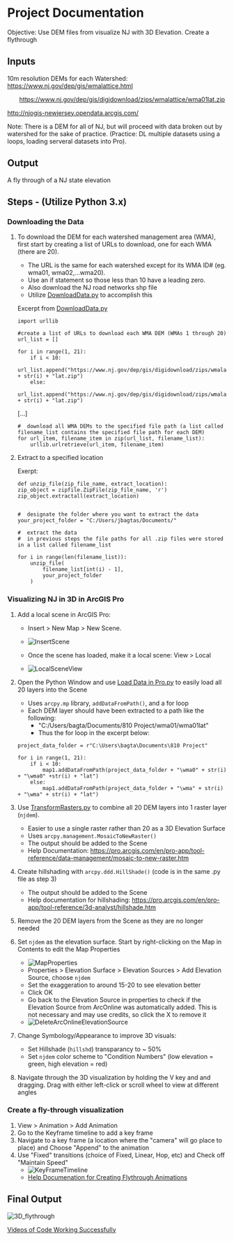 # Project Documentation

Objective: Use DEM files from visualize NJ with 3D Elevation. Create a flythrough 

## Inputs

10m resolution DEMs for each Watershed: https://www.nj.gov/dep/gis/wmalattice.html

&nbsp;&nbsp;&nbsp;&nbsp;&nbsp;&nbsp; https://www.nj.gov/dep/gis/digidownload/zips/wmalattice/wma01lat.zip 


http://njogis-newjersey.opendata.arcgis.com/

Note: There is a DEM for all of NJ, but will proceed with data broken out by watershed for the sake of practice. (Practice: DL multiple datasets using a loops, loading serveral datasets into Pro). 



## Output

A fly through of a NJ state elevation



## Steps - (Utilize Python 3.x)

### Downloading the Data
1. To download the DEM for each watershed management area (WMA), first start by creating a list of URLs to download, one for each WMA (there are 20).  
    * The URL is the same for each watershed except for its WMA ID# (eg. wma01, wma02,...wma20). 
    * Use an if statement so those less than 10 have a leading zero.
    * Also download the NJ road networks shp file 
    * Utilize [DownloadData.py](DownloadData.py) to accomplish this

    Excerpt from [DownloadData.py](DownloadData.py)
    ```
    import urllib
    
    #create a list of URLs to download each WMA DEM (WMAs 1 through 20)
    url_list = []
    
    for i in range(1, 21):
        if i < 10:
            url_list.append("https://www.nj.gov/dep/gis/digidownload/zips/wmalattice/wma0" + str(i) + "lat.zip")
        else:
            url_list.append("https://www.nj.gov/dep/gis/digidownload/zips/wmalattice/wma" + str(i) + "lat.zip")
    
    ```
    [...]
    ```
    #  download all WMA DEMs to the specified file path (a list called filename_list contains the specified file path for each DEM)
    for url_item, filename_item in zip(url_list, filename_list):
        urllib.urlretrieve(url_item, filename_item)
    ```  
2. Extract to a specified location 
    
    Exerpt:
    ```
    def unzip_file(zip_file_name, extract_location):
    zip_object = zipfile.ZipFile(zip_file_name, 'r')
    zip_object.extractall(extract_location)


    #  designate the folder where you want to extract the data
    your_project_folder = "C:/Users/jbagtas/Documents/"
    
    #  extract the data
    #  in previous steps the file paths for all .zip files were stored in a list called filename_list
    
    for i in range(len(filename_list)):
        unzip_file(
            filename_list[int(i) - 1],
            your_project_folder
        )
    ```
### Visualizing NJ in 3D in ArcGIS Pro
1. Add a local scene in ArcGIS Pro: 
    * Insert > New Map > New Scene. 
    
    * ![InsertScene](Screenshot%20References/InsertScene.png)
    * Once the scene has loaded, make it a local scene: View > Local
    * ![LocalSceneView](Screenshot%20References/LocalSceneView.png)

2. Open the Python Window and use [Load Data in Pro.py](Load%20Data%20in%20Pro.py) to easily load all 20 layers into the Scene
    * Uses ```arcpy.mp``` library, ```addDataFromPath()```, and a for loop
    * Each DEM layer should have been extracted to a path like the following:
        * "C:/Users/bagta/Documents/810 Project/wma01/wma01lat" 
        * Thus the for loop in the excerpt below:
        
    ```
    project_data_folder = r"C:\Users\bagta\Documents\810 Project"
    
    for i in range(1, 21):
        if i < 10:
            map1.addDataFromPath(project_data_folder + "\wma0" + str(i) + "\wma0" +str(i) + "lat")
        else:
            map1.addDataFromPath(project_data_folder + "\wma" + str(i) + "\wma" + str(i) + "lat")
    ```
3. Use [TransformRasters.py](TransformRasters.py) to combine all 20 DEM layers into 1 raster layer (```njdem```).
    * Easier to use a single raster rather than 20 as a 3D Elevation Surface
    * Uses ```arcpy.management.MosaicToNewRaster()```
    * The output should be added to the Scene
    * Help Documentation: https://pro.arcgis.com/en/pro-app/tool-reference/data-management/mosaic-to-new-raster.htm
4. Create hillshading with ```arcpy.ddd.HillShade()``` (code is in the same .py file as step 3)
    * The output should be added to the Scene
    * Help documentation for hillshading: https://pro.arcgis.com/en/pro-app/tool-reference/3d-analyst/hillshade.htm

5. Remove the 20 DEM layers from the Scene as they are no longer needed

6. Set ```njdem``` as the elevation surface. Start by right-clicking on the Map in Contents to edit the Map Properties
    * ![MapProperties](Screenshot%20References/MapProperties.png)
    * Properties > Elevation Surface > Elevation Sources > Add Elevation Source, choose ```njdem```
    * Set the exaggeration to around 15-20 to see elevation better
    * Click OK
    * Go back to the Elevation Source in properties to check if the Elevation Source from ArcOnline was automatically added. This is not necessary and may use credits, so click the X to remove it
    * ![DeleteArcOnlineElevationSource](Screenshot%20References/DeleteArcOnlineElevationSource.png)
    
 7. Change Symbology/Appearance to improve 3D visuals:
    * Set Hillshade (```hillshd```) transparancy to ~ 50%
    * Set ```njdem``` color scheme to "Condition Numbers" (low elevation = green, high elevation = red)
 
 8. Navigate through the 3D visualization by holding the V key and and dragging. Drag with either left-click or scroll wheel to view at different angles
    
### Create a fly-through visualization
1. View > Animation >  Add Animation
2. Go to the Keyframe timeline to add a key frame
3. Navigate to a key frame (a location where the "camera" will go place to place) and Choose "Append" to the animation
4. Use "Fixed" transitions (choice of Fixed, Linear, Hop, etc) and Check off "Maintain Speed"
    * ![KeyFrameTimeline](Screenshot%20References/KeyFrameTimeline.png)
    * [Help Documenation for Creating Flythrough Animations](https://pro.arcgis.com/en/pro-app/help/mapping/animation/animate-the-camera.htm#ESRI_SECTION1_0F98E1F2D6754A019D945D005225375F) 

## Final Output
![3D_flythrough](Video_Gifs/3D_flythrough.gif)

[Videos of Code Working Successfully](Videos_Gifs)
